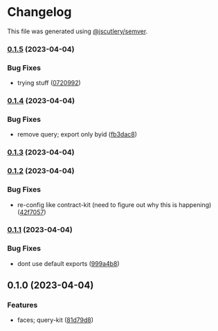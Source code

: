 # Changelog

This file was generated using [@jscutlery/semver](https://github.com/jscutlery/semver).

### [0.1.5](https://github.com/permafacts/facts-kit/compare/query-kit-0.1.4...query-kit-0.1.5) (2023-04-04)


### Bug Fixes

* trying stuff ([0720992](https://github.com/permafacts/facts-kit/commit/0720992866c3be90ebc54c6a3000b38047de62eb))

### [0.1.4](https://github.com/permafacts/facts-kit/compare/query-kit-0.1.3...query-kit-0.1.4) (2023-04-04)


### Bug Fixes

* remove query; export only byid ([fb3dac8](https://github.com/permafacts/facts-kit/commit/fb3dac80a9410befa3c4a5de7148b098ccc0cbad))

### [0.1.3](https://github.com/permafacts/facts-kit/compare/query-kit-0.1.2...query-kit-0.1.3) (2023-04-04)

### [0.1.2](https://github.com/permafacts/facts-kit/compare/query-kit-0.1.1...query-kit-0.1.2) (2023-04-04)


### Bug Fixes

* re-config like contract-kit (need to figure out why this is happening) ([42f7057](https://github.com/permafacts/facts-kit/commit/42f7057466f662b61aee85cf6b32aaa49a85a2e0))

### [0.1.1](https://github.com/permafacts/facts-kit/compare/query-kit-0.1.0...query-kit-0.1.1) (2023-04-04)


### Bug Fixes

* dont use default exports ([999a4b8](https://github.com/permafacts/facts-kit/commit/999a4b82b662732e1ef069391aedff035f26409f))

## 0.1.0 (2023-04-04)


### Features

* faces; query-kit ([81d79d8](https://github.com/permafacts/facts-kit/commit/81d79d81765ef73df73d25fc388167db8f4044e1))
